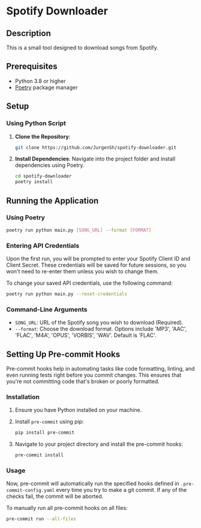 # Spotify Downloader

## Description
This is a small tool designed to download songs from Spotify.

## Prerequisites
- Python 3.8 or higher
- [Poetry](https://python-poetry.org/) package manager

## Setup

### Using Python Script

1. **Clone the Repository**: 
    ```bash
    git clone https://github.com/JurgenSh/spotify-downloader.git
    ```
   
2. **Install Dependencies**: Navigate into the project folder and install dependencies using Poetry.
    ```bash
    cd spotify-downloader
    poetry install
    ```

## Running the Application

### Using Poetry
```bash
poetry run python main.py [SONG_URL] --format [FORMAT]
```


### Entering API Credentials
Upon the first run, you will be prompted to enter your Spotify Client ID and Client Secret. These credentials will be saved for future sessions, so you won't need to re-enter them unless you wish to change them.

To change your saved API credentials, use the following command:
```bash
poetry run python main.py --reset-credentials
```
### Command-Line Arguments
- `SONG_URL`: URL of the Spotify song you wish to download (Required).
- `--format`: Choose the download format. Options include 'MP3', 'AAC', 'FLAC', 'M4A', 'OPUS', 'VORBIS', 'WAV'. Default is 'FLAC'.

## Setting Up Pre-commit Hooks

Pre-commit hooks help in automating tasks like code formatting, linting, and even running tests right before you commit changes. This ensures that you're not committing code that's broken or poorly formatted.

### Installation

1. Ensure you have Python installed on your machine.
2. Install `pre-commit` using pip:

    ```bash
    pip install pre-commit
    ```

3. Navigate to your project directory and install the pre-commit hooks:

    ```bash
    pre-commit install
    ```

### Usage

Now, pre-commit will automatically run the specified hooks defined in `.pre-commit-config.yaml` every time you try to make a git commit. If any of the checks fail, the commit will be aborted.

To manually run all pre-commit hooks on all files:

```bash
pre-commit run --all-files
```